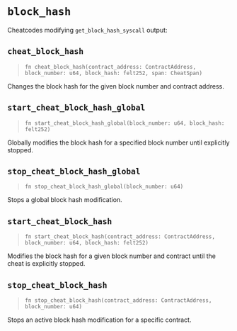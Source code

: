 # `block_hash`

Cheatcodes modifying `get_block_hash_syscall` output:

## `cheat_block_hash`

> `fn cheat_block_hash(contract_address: ContractAddress, block_number: u64, block_hash: felt252, span: CheatSpan)`

Changes the block hash for the given block number and contract address.

## `start_cheat_block_hash_global`

> `fn start_cheat_block_hash_global(block_number: u64, block_hash: felt252)`

Globally modifies the block hash for a specified block number until explicitly stopped.

## `stop_cheat_block_hash_global`

> `fn stop_cheat_block_hash_global(block_number: u64)`

Stops a global block hash modification.

## `start_cheat_block_hash`

> `fn start_cheat_block_hash(contract_address: ContractAddress, block_number: u64, block_hash: felt252)`

Modifies the block hash for a given block number and contract until the cheat is explicitly stopped.

## `stop_cheat_block_hash`

> `fn stop_cheat_block_hash(contract_address: ContractAddress, block_number: u64)`

Stops an active block hash modification for a specific contract.

